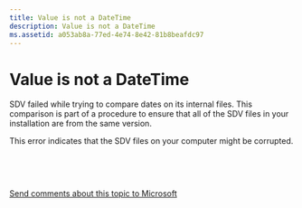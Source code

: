 ```yaml
---
title: Value is not a DateTime
description: Value is not a DateTime
ms.assetid: a053ab8a-77ed-4e74-8e42-81b8beafdc97
---
```


# Value is not a DateTime


SDV failed while trying to compare dates on its internal files. This comparison is part of a procedure to ensure that all of the SDV files in your installation are from the same version.

This error indicates that the SDV files on your computer might be corrupted.

 

 

[Send comments about this topic to Microsoft](mailto:wsddocfb@microsoft.com?subject=Documentation%20feedback%20[devtest\devtest]:%20Value%20is%20not%20a%20DateTime%20%20RELEASE:%20%2811/17/2016%29&body=%0A%0APRIVACY%20STATEMENT%0A%0AWe%20use%20your%20feedback%20to%20improve%20the%20documentation.%20We%20don't%20use%20your%20email%20address%20for%20any%20other%20purpose,%20and%20we'll%20remove%20your%20email%20address%20from%20our%20system%20after%20the%20issue%20that%20you're%20reporting%20is%20fixed.%20While%20we're%20working%20to%20fix%20this%20issue,%20we%20might%20send%20you%20an%20email%20message%20to%20ask%20for%20more%20info.%20Later,%20we%20might%20also%20send%20you%20an%20email%20message%20to%20let%20you%20know%20that%20we've%20addressed%20your%20feedback.%0A%0AFor%20more%20info%20about%20Microsoft's%20privacy%20policy,%20see%20http://privacy.microsoft.com/default.aspx. "Send comments about this topic to Microsoft")




